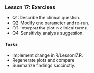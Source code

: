 ### Lesson 17: Exercises

- Q1: Describe the clinical question.
- Q2: Modify one parameter and re-run.
- Q3: Interpret the plot in clinical terms.
- Q4: Sensitivity analysis suggestion.

#### Tasks
- Implement change in R/Lesson17.R.
- Regenerate plots and compare.
- Summarize findings succinctly.


